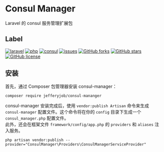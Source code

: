 # Consul Manager

Laravel 的 consul 服务管理扩展包

## Label

[![laravel](https://img.shields.io/badge/laravel-%3E5.6-red)](https://laravel.com)
[![php](https://img.shields.io/badge/php-%3E7.0-blue)](https://www.php.net)
[![consul](https://img.shields.io/badge/consul-%3E1.9-red)](https://www.consul.io)
[![issues](https://img.shields.io/github/issues/jefferyjob/consul-manager)](https://github.com/jefferyjob/consul-manager/issues)
[![GitHub forks](https://img.shields.io/github/forks/jefferyjob/consul-manager)](https://github.com/jefferyjob/consul-manager)
[![GitHub stars](https://img.shields.io/github/stars/jefferyjob/consul-manager)](https://github.com/jefferyjob/consul-manager)
[![GitHub license](https://img.shields.io/github/license/jefferyjob/consul-manager)](https://github.com/jefferyjob/consul-manager/blob/master/LICENSE)


## 安装

首先，通过 Composer 包管理器安装 consul-manager：

```shell
composer require jefferyjob/consul-mananger
```

consul-manager 安装完成后，使用 `vendor:publish Artisan` 命令来生成 `consul-manager` 配置文件。这个命令将在你的 `config` 目录下生成一个 `consul_manager.php` 配置文件。  
此外，还会在框架文件 `framework/config/app.php` 的 `providers` 和 `aliases` 注入服务。

```shell
php artisan vendor:publish --provider="ConsulManager\Providers\ConsulManagerServiceProvider"
```



